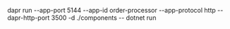 dapr run --app-port 5144 --app-id order-processor --app-protocol http --dapr-http-port 3500 -d ./components -- dotnet run